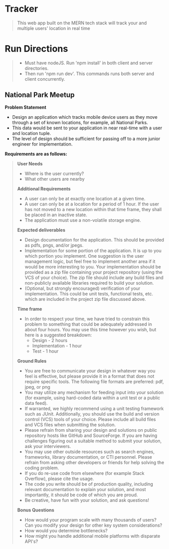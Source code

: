 Tracker
===================================================================================================
>This web app built on the MERN tech stack will track your and multiple users' location in real time

Run Directions
==================
>- Must have nodeJS. Run 'npm install' in both client and server directories.
>- Then run 'npm run dev'. This commands runs both server and client concurrently.

## National Park Meetup

**Problem Statement**
- Design an application which tracks mobile device users as they move through a set of known locations, for example, all National Parks.
- This data would be sent to your application in near real-time with a user and location tuple.
- The level of design should be sufficient for passing off to a more junior engineer for implementation.

**Requirements are as follows:**

>**User Needs**
>- Where is the user currently?
>- What other users are nearby
>
>**Additional Requirements**
>- A user can only be at exactly one location at a given time.
>- A user can only be at a location for a period of 1 hour. If the user has not moved to a new location within that time frame, they shall be placed in an inactive state.
>- The application must use a non-volatile storage engine.
>
>**Expected deliverables**
>- Design documentation for the application. This should be provided as pdfs, pngs, and/or jpegs.
>- Implementation for some portion of the application. It is up to you which portion you implement. One suggestion is the user management logic, but feel free to implement another area if it would be more interesting to you. Your implementation should be provided as a zip file containing your project repository (using the VCS of your choice). The zip file should include any build files and non-publicly available libraries required to build your solution.
>- (Optional, but strongly encouraged) verification of your implementation. This could be unit tests, functional tests, etc. which are included in the project zip file discussed above.
>
>**Time frame**
>- In order to respect your time, we have tried to constrain this problem to something that could be adequately addressed in about four hours. You may use this time however you wish, but here is a suggested breakdown:  
>   - Design - 2 hours
>   - Implementation - 1 hour
>   - Test - 1 hour
>
>**Ground Rules**
>- You are free to communicate your design in whatever way you feel is effective, but please provide it in a format that does not require specific tools. The following file formats are preferred: pdf, jpeg, or png
>- You may utilize any mechanism for feeding input into your solution (for example, using hard-coded data within a unit test or a public data feed).
>- If warranted, we highly recommend using a unit testing framework such as JUnit.
Additionally, you should use the build and version control (VCS) tools of your choice. Please include all build files and VCS files when submitting the solution.
>- Please refrain from sharing your design and solutions on public repository hosts like GitHub and SourceForge. If you are having challenges figuring out a suitable method to submit your solution, ask your interviewers.
>- You may use other outside resources such as search engines, frameworks, library documentation, or CTI personnel. Please refrain from asking other developers or friends for help solving the coding problem.
>- If you do re-use code from elsewhere (for example Stack Overflow), please cite the usage.
>- The code you write should be of production quality, including relevant documentation to explain your solution, and most importantly, it should be code of which you are proud.
>- Be creative, have fun with your solution, and ask questions!
>  
>**Bonus Questions**
>- How would your program scale with many thousands of users? Can you modify your design for other key system considerations?
>- How would you determine bottlenecks?
>- How might you handle additional mobile platforms with disparate API's?
